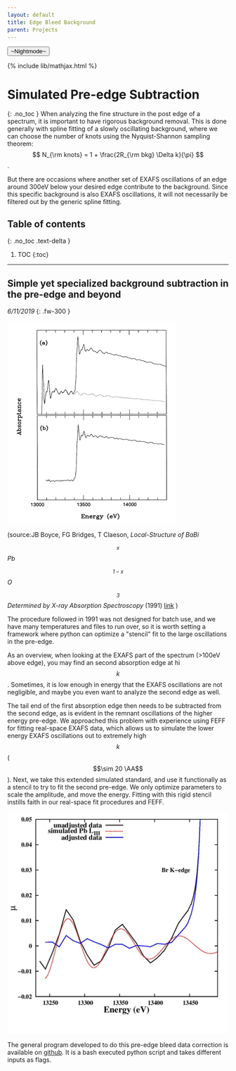 ```yaml
---
layout: default
title: Edge Bleed Background
parent: Projects
---
```

<button class="btn js-toggle-dark-mode">~Nightmode~</button>

<script>
const toggleDarkMode = document.querySelector('.js-toggle-dark-mode')
const cssFile = document.querySelector('[rel="stylesheet"]')
const originalCssRef = cssFile.getAttribute('href')
const darkModeCssRef = originalCssRef.replace('just-the-docs.css', 'dark-mode-preview.css')

addEvent(toggleDarkMode, 'click', function(){
  if (cssFile.getAttribute('href') === originalCssRef) {
    cssFile.setAttribute('href', darkModeCssRef)
  } else {
    cssFile.setAttribute('href', originalCssRef)
  }
})
</script>


{% include lib/mathjax.html %}

# Simulated Pre-edge Subtraction 

{: .no_toc } When analyzing the fine structure
in the post edge of a spectrum, it is important to have rigorous background
removal. This is done generally with spline fitting of a slowly oscillating
background, where we can choose the number of knots using the Nyquist-Shannon sampling theorem:   $$ N_{\rm knots}  =  1 + \frac{2R_{\rm bkg} \Delta k}{\pi} $$ .

But there are occasions where another set of EXAFS oscillations of an edge around 300eV below your desired edge contribute to the background. Since this specific background is also EXAFS oscillations, it will not necessarily be filtered out by the generic spline fitting. 


## Table of contents
{: .no_toc .text-delta }

1. TOC
{:toc}

---
## Simple yet specialized background subtraction in the pre-edge and beyond
*6/11/2019*
{: .fw-300 }


![](/assets/predge_bleed_91.png)

(source:JB Boyce, FG Bridges, T Claeson, *Local-Structure of BaBi$$_x$$Pb$$_{1-x}$$O$$_3$$ Determined by X-ray Absorption Spectroscopy* (1991) [link](/assets/bridgeboyce91.pdf) )

The procedure followed in 1991 was not designed for batch use, and we have many
temperatures and files to run over, so it is worth setting a framework where
python can optimize a "stencil" fit to the large oscillations in the pre-edge.

As an overview, when looking at the EXAFS part of the spectrum (>100eV above
edge), you may find an second absorption edge at hi $$k$$. Sometimes, it is low
enough in energy that the EXAFS oscillations are not negligible, and maybe you
even want to analyze the second edge as well. 

The tail end of the first absorption edge then needs to be subtracted from the
second edge, as is evident in the remnant oscillations of the higher energy
pre-edge. We approached this problem with experience using FEFF for fitting
real-space EXAFS data, which allows us to simulate the lower energy EXAFS
oscillations out to extremely high $$k$$ ($$\sim 20 \AA$$). Next, we take this
extended simulated standard, and use it functionally as a stencil to try to fit
the second pre-edge. We only optimize parameters to scale the amplitude, and
move the energy. Fitting with this rigid stencil instills faith in our real-space fit procedures and FEFF.

![](/assets/esfit_stenc.jpg)


The general program developed to do this pre-edge bleed data correction is available on [github](https://github.com/cmackeen/exafsbk). It is a bash executed python script and takes different inputs as flags. 
